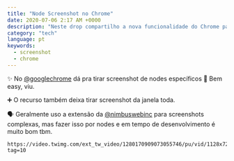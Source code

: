 ```yaml
---
title: "Node Screenshot no Chrome"
date: 2020-07-06 2:17 AM +0000
description: "Neste drop compartilho a nova funcionalidade do Chrome para Screenshots de Nodes do DOM."
category: "tech"
language: pt
keywords:
  - screenshot
  - chrome
---
```


✨ No [@googlechrome](https://twitter.com/googlechrome) dá pra tirar screenshot de nodes específicos 🤯 Bem easy, viu.

➕ O recurso também deixa tirar screenshot da janela toda.

🗣 Geralmente uso a extensão da [@nimbuswebinc](https://twitter.com/nimbuswebinc) para screenshots complexas, mas fazer isso por nodes e em tempo de desenvolvimento é muito bom tbm.

```video
https://video.twimg.com/ext_tw_video/1280170909073055746/pu/vid/1128x720/xL9dQKe6C2iHb0JA.mp4?tag=10
```
